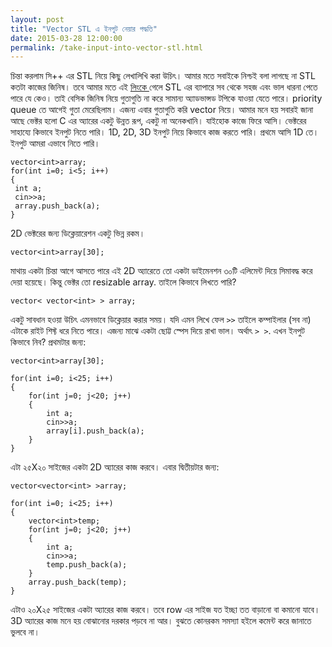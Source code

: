 ```yaml
---
layout: post
title: "Vector STL এ ইনপুট নেয়ার পদ্ধতি"
date: 2015-03-28 12:00:00
permalink: /take-input-into-vector-stl.html
---
```

চিন্তা করলাম সি++ এর STL নিয়ে কিছু লেখালিখি করা উচিৎ। আমার মতে সবাইকে নিশ্চই বলা লাগছে না STL কতটা কাজের জিনিষ। তবে আমার মতে এই <a href="http://www.cplusplus.com/reference/vector/vector/" target="_blank">লিংকে </a>গেলে STL এর ব্যাপারে সব থেকে সহজ এবং ভাল ধারনা পেতে পারে যে কেও। তাই বেসিক জিনিষ নিয়ে গুতাগুতি না করে সামান্য অ্যাডভান্সড টপিকে যাওয়া যেতে পারে। priority queue তে আগেই গুতা মেরেছিলাম। এজন্য এবার গুতাগুতি করি vector নিয়ে। আমার মনে হয় সবারই জানা আছে ভেক্টর হলো C এর অ্যারের একটু উন্নত রূপ, একটু না অনেকখানি। যাইহোক কাজে ফিরে আসি। ভেক্টরের সাহায্যে কিভাবে ইনপুট নিতে পারি। 1D, 2D, 3D ইনপুট নিয়ে কিভাবে কাজ করতে পারি। প্রথমে আসি 1D তে। ইনপুট আমরা এভাবে নিতে পারি।

```
vector<int>array;
for(int i=0; i<5; i++)
{
 int a;
 cin>>a;
 array.push_back(a);
}
```

2D ভেক্টরের জন্য ডিক্লেয়ারেশন একটু ভিন্ন রকম।

```
vector<int>array[30];
```

মাথায় একটা চিন্তা আগে আসতে পারে এই 2D অ্যারেতে তো একটা ডাইমেনশন ৩০টি এলিমেন্ট দিয়ে সিমাবদ্ধ করে দেয়া হয়েছে। কিন্তু ভেক্টর তো resizable array. তাইলে কিভাবে লিখতে পারি?

```
vector< vector<int> > array;
```

একটু সাবধান হওয়া উচিৎ এমনভাবে ডিক্লেয়ার করার সময়। যদি এমন লিখে ফেল `>>` তাইলে কম্পাইলার (সব না) এটাকে রাইট শিফ্ট ধরে নিতে পারে। এজন্য মাঝে একটা ছোট্ট স্পেস দিয়ে রাখা ভাল। অর্থাৎ `> >`. এখন ইনপুট কিভাবে নিব? প্রথমটার জন্য:

```
vector<int>array[30];

for(int i=0; i<25; i++)
{
    for(int j=0; j<20; j++)
    {
        int a;
        cin>>a;
        array[i].push_back(a);
    }
}
```

এটা ২৫X২০ সাইজের একটা 2D অ্যারের কাজ করবে। এবার দ্বিতীয়টার জন্য:

```
vector<vector<int> >array;

for(int i=0; i<25; i++)
{
    vector<int>temp;
    for(int j=0; j<20; j++)
    {
        int a;
        cin>>a;
        temp.push_back(a);
    }
    array.push_back(temp);
}
```

এটাও ২০X২৫ সাইজের একটা অ্যারের কাজ করবে। তবে row এর সাইজ যত ইচ্ছা তত বাড়ানো বা কমানো যাবে। 3D অ্যারের কাজ মনে হয় বোঝানোর দরকার পড়বে না আর। বুঝতে ক‌োনরকম সমস্যা হইলে কমেন্ট করে জানাতে ভুলবে না।
